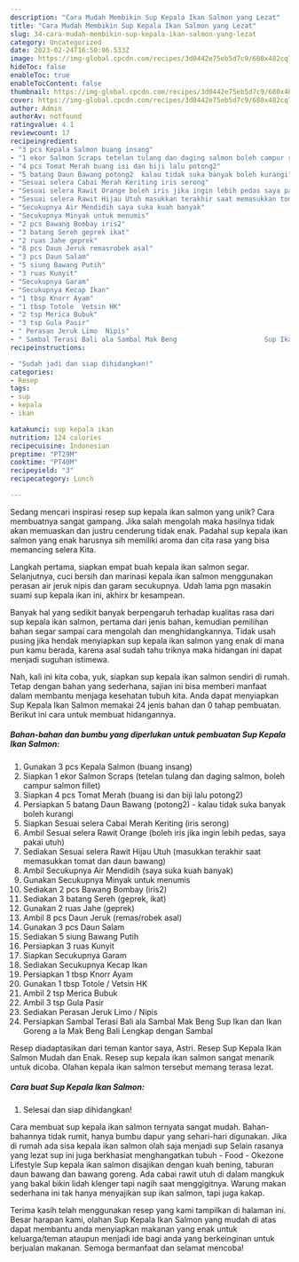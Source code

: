 ```yaml
---
description: "Cara Mudah Membikin Sup Kepala Ikan Salmon yang Lezat"
title: "Cara Mudah Membikin Sup Kepala Ikan Salmon yang Lezat"
slug: 34-cara-mudah-membikin-sup-kepala-ikan-salmon-yang-lezat
category: Uncategorized
date: 2023-02-24T16:50:06.533Z
image: https://img-global.cpcdn.com/recipes/3d0442e75eb5d7c9/680x482cq70/sup-kepala-ikan-salmon-foto-resep-utama.jpg
hideToc: false
enableToc: true
enableTocContent: false
thumbnail: https://img-global.cpcdn.com/recipes/3d0442e75eb5d7c9/680x482cq70/sup-kepala-ikan-salmon-foto-resep-utama.jpg
cover: https://img-global.cpcdn.com/recipes/3d0442e75eb5d7c9/680x482cq70/sup-kepala-ikan-salmon-foto-resep-utama.jpg
author: Admin
authorAv: notfound
ratingvalue: 4.1
reviewcount: 17
recipeingredient:
- "3 pcs Kepala Salmon buang insang"
- "1 ekor Salmon Scraps tetelan tulang dan daging salmon boleh campur salmon fillet"
- "4 pcs Tomat Merah buang isi dan biji lalu potong2"
- "5 batang Daun Bawang potong2  kalau tidak suka banyak boleh kurangi"
- "Sesuai selera Cabai Merah Keriting iris serong"
- "Sesuai selera Rawit Orange boleh iris jika ingin lebih pedas saya pakai utuh"
- "Sesuai selera Rawit Hijau Utuh masukkan terakhir saat memasukkan tomat dan daun bawang"
- "Secukupnya Air Mendidih saya suka kuah banyak"
- "Secukupnya Minyak untuk menumis"
- "2 pcs Bawang Bombay iris2"
- "3 batang Sereh geprek ikat"
- "2 ruas Jahe geprek"
- "8 pcs Daun Jeruk remasrobek asal"
- "3 pcs Daun Salam"
- "5 siung Bawang Putih"
- "3 ruas Kunyit"
- "Secukupnya Garam"
- "Secukupnya Kecap Ikan"
- "1 tbsp Knorr Ayam"
- "1 tbsp Totole  Vetsin HK"
- "2 tsp Merica Bubuk"
- "3 tsp Gula Pasir"
- " Perasan Jeruk Limo  Nipis"
- " Sambal Terasi Bali ala Sambal Mak Beng                      Sup Ikan dan Ikan Goreng a la Mak Beng Bali Lengkap dengan Sambal"
recipeinstructions:

- "Sudah jadi dan siap dihidangkan!"
categories:
- Resep
tags:
- sup
- kepala
- ikan

katakunci: sup kepala ikan 
nutrition: 124 calories
recipecuisine: Indonesian
preptime: "PT29M"
cooktime: "PT40M"
recipeyield: "3"
recipecategory: Lunch

---
```





Sedang mencari inspirasi resep sup kepala ikan salmon yang unik? Cara membuatnya sangat gampang. Jika salah mengolah maka hasilnya tidak akan memuaskan dan justru cenderung tidak enak. Padahal sup kepala ikan salmon yang enak harusnya sih memiliki aroma dan cita rasa yang bisa memancing selera Kita.





Langkah pertama, siapkan empat buah kepala ikan salmon segar. Selanjutnya, cuci bersih dan marinasi kepala ikan salmon menggunakan perasan air jeruk nipis dan garam secukupnya. Udah lama pgn masakin suami sup kepala ikan ini, akhirx br kesampean.

Banyak hal yang sedikit banyak berpengaruh terhadap kualitas rasa dari sup kepala ikan salmon, pertama dari jenis bahan, kemudian pemilihan bahan segar sampai cara mengolah dan menghidangkannya. Tidak usah pusing jika hendak menyiapkan sup kepala ikan salmon yang enak di mana pun kamu berada, karena asal sudah tahu triknya maka hidangan ini dapat menjadi suguhan istimewa.






Nah, kali ini kita coba, yuk, siapkan sup kepala ikan salmon sendiri di rumah. Tetap dengan bahan yang sederhana, sajian ini bisa memberi manfaat dalam membantu menjaga kesehatan tubuh kita. Anda dapat menyiapkan Sup Kepala Ikan Salmon memakai 24 jenis bahan dan 0 tahap pembuatan. Berikut ini cara untuk membuat hidangannya.

<!--inarticleads1-->

##### Bahan-bahan dan bumbu yang diperlukan untuk pembuatan Sup Kepala Ikan Salmon:

1. Gunakan 3 pcs Kepala Salmon (buang insang)
1. Siapkan 1 ekor Salmon Scraps (tetelan tulang dan daging salmon, boleh campur salmon fillet)
1. Siapkan 4 pcs Tomat Merah (buang isi dan biji lalu potong2)
1. Persiapkan 5 batang Daun Bawang (potong2) - kalau tidak suka banyak boleh kurangi
1. Siapkan Sesuai selera Cabai Merah Keriting (iris serong)
1. Ambil Sesuai selera Rawit Orange (boleh iris jika ingin lebih pedas, saya pakai utuh)
1. Sediakan Sesuai selera Rawit Hijau Utuh (masukkan terakhir saat memasukkan tomat dan daun bawang)
1. Ambil Secukupnya Air Mendidih (saya suka kuah banyak)
1. Gunakan Secukupnya Minyak untuk menumis
1. Sediakan 2 pcs Bawang Bombay (iris2)
1. Sediakan 3 batang Sereh (geprek, ikat)
1. Gunakan 2 ruas Jahe (geprek)
1. Ambil 8 pcs Daun Jeruk (remas/robek asal)
1. Gunakan 3 pcs Daun Salam
1. Sediakan 5 siung Bawang Putih
1. Persiapkan 3 ruas Kunyit
1. Siapkan Secukupnya Garam
1. Sediakan Secukupnya Kecap Ikan
1. Persiapkan 1 tbsp Knorr Ayam
1. Gunakan 1 tbsp Totole / Vetsin HK
1. Ambil 2 tsp Merica Bubuk
1. Ambil 3 tsp Gula Pasir
1. Sediakan  Perasan Jeruk Limo / Nipis
1. Persiapkan  Sambal Terasi Bali ala Sambal Mak Beng                      Sup Ikan dan Ikan Goreng a la Mak Beng Bali Lengkap dengan Sambal


Resep diadaptasikan dari teman kantor saya, Astri. Resep Sup Kepala Ikan Salmon Mudah dan Enak. Resep sup kepala ikan salmon sangat menarik untuk dicoba. Olahan kepala ikan salmon tersebut memang terasa lezat. 

<!--inarticleads2-->

##### Cara buat Sup Kepala Ikan Salmon:


1. Selesai dan siap dihidangkan!

Cara membuat sup kepala ikan salmon ternyata sangat mudah. Bahan-bahannya tidak rumit, hanya bumbu dapur yang sehari-hari digunakan. Jika di rumah ada sisa kepala ikan salmon olah saja menjadi sup Selain rasanya yang lezat sup ini juga berkhasiat menghangatkan tubuh - Food - Okezone Lifestyle Sup kepala ikan salmon disajikan dengan kuah bening, taburan daun bawang dan bawang goreng. Ada cabai rawit utuh di dalam mangkuk yang bakal bikin lidah klenger tapi nagih saat menggigitnya. Warung makan sederhana ini tak hanya menyajikan sup ikan salmon, tapi juga kakap. 

Terima kasih telah menggunakan resep yang kami tampilkan di halaman ini. Besar harapan kami, olahan Sup Kepala Ikan Salmon yang mudah di atas dapat membantu anda menyiapkan makanan yang enak untuk keluarga/teman ataupun menjadi ide bagi anda yang berkeinginan untuk berjualan makanan. Semoga bermanfaat dan selamat mencoba!
